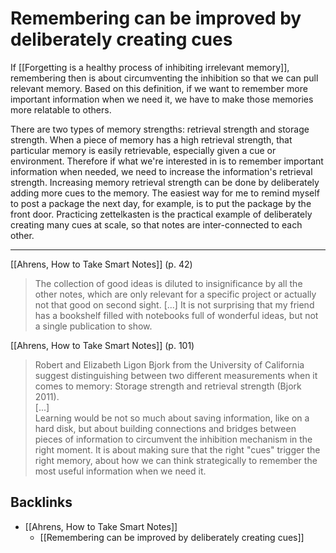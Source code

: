 # Remembering can be improved by deliberately creating cues
If [[Forgetting is a healthy process of inhibiting irrelevant memory]], remembering then is about circumventing the inhibition so that we can pull relevant memory. Based on this definition, if we want to remember more important information when we need it, we have to make those memories more relatable to others.

There are two types of memory strengths: retrieval strength and storage strength. When a piece of memory has a high retrieval strength, that particular memory is easily retrievable, especially given a cue or environment. Therefore if what we're interested in is to remember important information when needed, we need to increase the information's retrieval strength. Increasing memory retrieval strength can be done by deliberately adding more cues to the memory. The easiest way for me to remind myself to post a package the next day, for example, is to put the package by the front door. Practicing zettelkasten is the practical example of deliberately creating many cues at scale, so that notes are inter-connected to each other.

---
[[Ahrens, How to Take Smart Notes]] (p. 42)
> The collection of good ideas is diluted to insignificance by all the other notes, which are only relevant for a specific project or actually not that good on second sight. [...] It is not surprising that my friend has a bookshelf filled with notebooks full of wonderful ideas, but not a single publication to show.

[[Ahrens, How to Take Smart Notes]] (p. 101)
> Robert and Elizabeth Ligon Bjork from the University of California suggest distinguishing between two different measurements when it comes to memory: Storage strength and retrieval strength (Bjork 2011).  
> [...]  
> Learning would be not so much about saving information, like on a hard disk, but about building connections and bridges between pieces of information to circumvent the inhibition mechanism in the right moment. It is about making sure that the right "cues" trigger the right memory, about how we can think strategically to remember the most useful information when we need it.  

## Backlinks
* [[Ahrens, How to Take Smart Notes]]
	* [[Remembering can be improved by deliberately creating cues]]

<!-- #evergreen #organising #memory -->

<!-- {BearID:373BCAE2-1EDF-48B5-BA13-E40AC48A8022-44697-0000760D073D4C9A} -->
